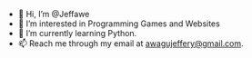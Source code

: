 - 👋 Hi, I’m @Jeffawe
- 👀 I’m interested in Programming Games and Websites
- 🌱 I’m currently learning Python.
- 📫 Reach me through my email at awagujeffery@gmail.com.

<!---
Jeffawe/Jeffawe is a ✨ special ✨ repository because its `README.md` (this file) appears on your GitHub profile.
You can click the Preview link to take a look at your changes.
--->
